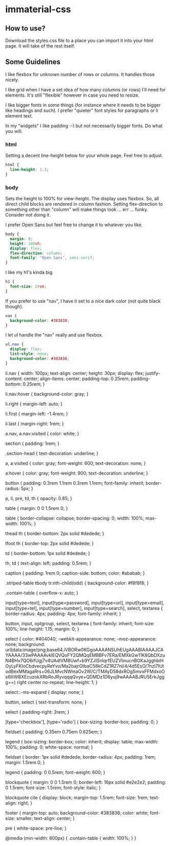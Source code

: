 # immaterial-css

## How to use?

Download the styles.css file to a place you can import it into your html page. It will take of the rest itself.

## Some Guidelines

I like flexbox for unknown number of rows or columns. It handles those nicely.

I like grid when I have a set idea of how many columns (or rows) I'll need for elements. It's still "flexible" however in case you need to resize.

I like bigger fonts in some things (for instance where it needs to be bigger like headings and such). I prefer "quieter" font styles for paragraphs or li element text.

In my "widgets" I like padding :-) but not necessarily bigger fonts. Do what you will.

### html

Setting a decent line-height below for your whole page. Feel free to adjust.

```css
html {
  line-height: 1.3;
}
```

### body

Sets the height to 100% for view-height. The display uses flexbox. So, all direct child blocks are rendered in column fashion. Setting flex-direction to something other than "column" will make things look ... err ... funky. Consider not doing it.

I prefer Open Sans but feel free to change it to whatever you like.

```css
body {
  margin: 0;
  height: 100vh;
  display: flex;
  flex-direction: column;
  font-family: 'Open Sans', sans-serif;
}
```

I like my h1's kinda big.

```css
h1 {
  font-size: 2rem;
}
```

If you prefer to use "nav", I have it set to a nice dark color (not quite black though).

```css
nav {
  background-color: #383838;
}
```

I let ul handle the "nav" really and use flexbox.

```css
ul.nav {
  display: flex;
  list-style: none;
  background-color: #383838;
}
```

li.nav {
  width: 100px;
  text-align: center;
  height: 30px;
  display: flex;
  justify-content: center;
  align-items: center;
  padding-top: 0.25rem;
  padding-bottom: 0.25rem;
}

li.nav:hover {
  background-color: gray;
}

li.right {
  margin-left: auto;
}

li.first {
  margin-left: -1.4rem;
}

li.last {
  margin-right: 1rem;
}

a.nav, a.nav:visited {
  color: white;
}

section {
  padding: 1rem;
}

.section-head {
  text-decoration: underline;
}

a, a:visited {
  color: gray;
  font-weight: 600;
  text-decoration: none;
}

a:hover {
  color: gray;
  font-weight: 900;
  text-decoration: underline;
}

button {
  padding: 0.3rem 1.1rem 0.3rem 1.1rem;
  font-family: inherit;
  border-radius: 5px;
}

p, li, pre, td, th {
  opacity: 0.85;
}

table {
  margin: 0 0 1.5rem 0;
}

table {
  border-collapse: collapse;
  border-spacing: 0;
  width: 100%;
  max-width: 100%;
}

thead th {
  border-bottom: 2px solid #dedede;
}

tfoot th {
  border-top: 2px solid #dedede;
}

td {
  border-bottom: 1px solid #dedede;
}

th,
td {
  text-align: left;
  padding: 0.5rem;
}

caption {
  padding: 1rem 0;
  caption-side: bottom;
  color: #ababab;
}

.striped-table tbody tr:nth-child(odd) {
  background-color: #f8f8f8;
}

.contain-table {
  overflow-x: auto;
}

input[type=text],
input[type=password],
input[type=url],
input[type=email],
input[type=tel],
input[type=number],
input[type=search],
select,
textarea {
  border-radius: 4px;
  padding: 4px;
  font-family: inherit;
}

button,
input,
optgroup,
select,
textarea {
  font-family: inherit;
  font-size: 100%;
  line-height: 1.15;
  margin: 0;
}

select {
  color: #404040;
  -webkit-appearance: none;
  -moz-appearance: none;
  background: url(data:image/png;base64,iVBORw0KGgoAAAANSUhEUgAAABIAAAAJCAYAAAA/33wPAAAAvklEQVQoFY2QMQqEMBBFv7ERa/EMXkGw11K8QbDXzuN4BHv7QO6ifUgj7v4UAdlVM8Uwf+b9YZJISnlqrfEUZVlinucnBGKaJgghbiHOyLyFKIoCbdvecpyReYvo/Ma2bajrGtbaC58kCdZ1RZ7nl/4/4d5EsO/7nzl7IUtodBexMMagaRrs+06JLMvcNWmaOv2W/C/TMAyD58dxROgSmvxFFMdxoOs6lliWBXEcuzokXRbRoJRyvqqqQvye+QDMDz1D6yuj9wAAAABJRU5ErkJggg==) right center no-repeat;
  line-height: 1;
}

select::-ms-expand {
  display: none;
}

button,
select {
  text-transform: none;
}

select {
  padding-right: 2rem;
}

[type='checkbox'],
[type='radio'] {
  box-sizing: border-box;
  padding: 0;
}

fieldset {
  padding: 0.35em 0.75em 0.625em;
}

legend {
  box-sizing: border-box;
  color: inherit;
  display: table;
  max-width: 100%;
  padding: 0;
  white-space: normal;
}

fieldset {
  border: 1px solid #dedede;
  border-radius: 4px;
  padding: 1rem;
  margin: 1.5rem 0;
}

legend {
  padding: 0 0.5rem;
  font-weight: 600;
}

blockquote {
  margin: 0 0 1.5rem 0;
  border-left: 16px solid #e2e2e2;
  padding: 0 1.5rem;
  font-size: 1.5rem;
  font-style: italic;
}

blockquote cite {
  display: block;
  margin-top: 1.5rem;
  font-size: 1rem;
  text-align: right;
}

footer {
  margin-top: auto;
  background-color: #383838;
  color: white;
  font-size: smaller;
  text-align: center;
}

pre {
  white-space: pre-line;
}

@media (min-width: 600px) {
  .contain-table {
    width: 100%;
  }
}

